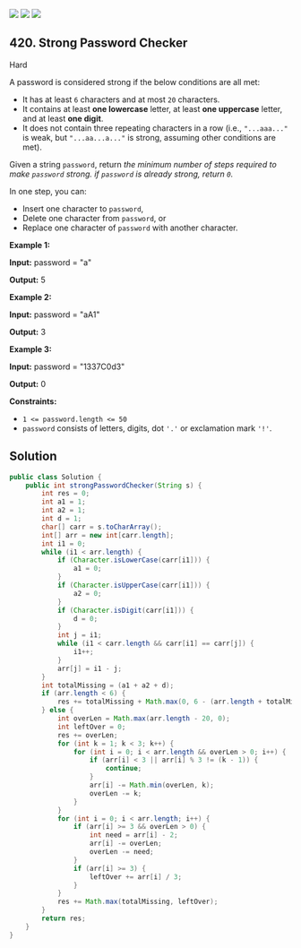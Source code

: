 [![](https://img.shields.io/github/stars/javadev/LeetCode-in-Java?label=Stars&style=flat-square)](https://github.com/javadev/LeetCode-in-Java)
[![](https://img.shields.io/github/forks/javadev/LeetCode-in-Java?label=Fork%20me%20on%20GitHub%20&style=flat-square)](https://github.com/javadev/LeetCode-in-Java/fork)
[![](https://img.shields.io/badge/-LeetCode%20in%20Kotlin-blue?style=flat-square)](https://github.com/javadev/LeetCode-in-Kotlin)

## 420\. Strong Password Checker

Hard

A password is considered strong if the below conditions are all met:

*   It has at least `6` characters and at most `20` characters.
*   It contains at least **one lowercase** letter, at least **one uppercase** letter, and at least **one digit**.
*   It does not contain three repeating characters in a row (i.e., `"...aaa..."` is weak, but `"...aa...a..."` is strong, assuming other conditions are met).

Given a string `password`, return _the minimum number of steps required to make `password` strong. if `password` is already strong, return `0`._

In one step, you can:

*   Insert one character to `password`,
*   Delete one character from `password`, or
*   Replace one character of `password` with another character.

**Example 1:**

**Input:** password = "a"

**Output:** 5 

**Example 2:**

**Input:** password = "aA1"

**Output:** 3 

**Example 3:**

**Input:** password = "1337C0d3"

**Output:** 0 

**Constraints:**

*   `1 <= password.length <= 50`
*   `password` consists of letters, digits, dot `'.'` or exclamation mark `'!'`.

## Solution

```java
public class Solution {
    public int strongPasswordChecker(String s) {
        int res = 0;
        int a1 = 1;
        int a2 = 1;
        int d = 1;
        char[] carr = s.toCharArray();
        int[] arr = new int[carr.length];
        int i1 = 0;
        while (i1 < arr.length) {
            if (Character.isLowerCase(carr[i1])) {
                a1 = 0;
            }
            if (Character.isUpperCase(carr[i1])) {
                a2 = 0;
            }
            if (Character.isDigit(carr[i1])) {
                d = 0;
            }
            int j = i1;
            while (i1 < carr.length && carr[i1] == carr[j]) {
                i1++;
            }
            arr[j] = i1 - j;
        }
        int totalMissing = (a1 + a2 + d);
        if (arr.length < 6) {
            res += totalMissing + Math.max(0, 6 - (arr.length + totalMissing));
        } else {
            int overLen = Math.max(arr.length - 20, 0);
            int leftOver = 0;
            res += overLen;
            for (int k = 1; k < 3; k++) {
                for (int i = 0; i < arr.length && overLen > 0; i++) {
                    if (arr[i] < 3 || arr[i] % 3 != (k - 1)) {
                        continue;
                    }
                    arr[i] -= Math.min(overLen, k);
                    overLen -= k;
                }
            }
            for (int i = 0; i < arr.length; i++) {
                if (arr[i] >= 3 && overLen > 0) {
                    int need = arr[i] - 2;
                    arr[i] -= overLen;
                    overLen -= need;
                }
                if (arr[i] >= 3) {
                    leftOver += arr[i] / 3;
                }
            }
            res += Math.max(totalMissing, leftOver);
        }
        return res;
    }
}
```